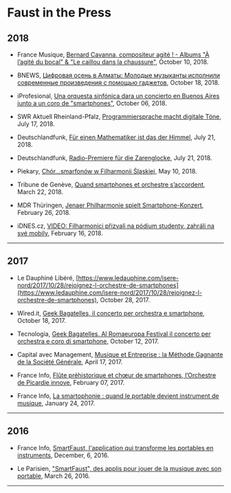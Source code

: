 # Faust in the Press

## 2018

* France Musique, [Bernard Cavanna, compositeur agité ! - Albums "À l’agité du bocal" & "Le caillou dans la chaussure"](https://www.francemusique.fr/emissions/le-portrait-contemporain/bernard-cavanna-compositeur-65336), October 10, 2018.

* BNEWS, [Цифровая осень в Алматы: Молодые музыканты исполнили современные произведения с помощью гаджетов](https://bnews.kz/ru/news/tsifrovaya_osen_v_almati_molodie_muzikanti_ispolnili_sovremennie_proizvedeniya_s_pomoshchu_gadzhetov), October 18, 2018.

* iProfesional, [Una orquesta sinfónica dara un concierto en Buenos Aires junto a un coro de "smartphones"](https://www.iprofesional.com/tecnologia/275346-app-smartphone-telefon%C3%ADa-m%C3%B3vil-Una-orquesta-sinfonica-dara-un-concierto-en-Buenos-Aires-junto-a-un-coro-de-smartphones), October 06, 2018.

* SWR Aktuell Rheinland-Pfalz, [Programmiersprache macht digitale Töne](https://swrmediathek.de/player.htm?show=1d19ec20-89ee-11e8-acf2-005056a10824), July 17, 2018.

* Deutschlandfunk, [Für einen Mathematiker ist das der Himmel](https://www.deutschlandfunk.de/musiksoftware-faust-fuer-einen-mathematiker-ist-das-der.684.de.html?dram:article_id=423509), July 21, 2018.

* Deutschlandfunk, [Radio-Premiere für die Zarenglocke](https://www.deutschlandfunk.de/musiksoftware-faust-radio-premiere-fuer-die-zarenglocke.684.de.html?dram:article_id=423516), July 21, 2018.

* Piekary, [Chór…smarfonów w Filharmonii Śląskiej](http://www.radiopiekary.pl/2018/05/10/chor-smarfonow-w-filharmonii-slaskiej/), May 10, 2018.

* Tribune de Genève, [Quand smartphones et orchestre s’accordent](https://www.tdg.ch/culture/musique/Quand-smartphones-et-orchestre-s-accordent/story/28216592), March 22, 2018.

* MDR Thüringen, [Jenaer Philharmonie spielt Smartphone-Konzert](https://www.mdr.de/thueringen/ost-thueringen/jena/smartphone-konzert-jenaer-philharmonie-100.html), February 26, 2018.

* iDNES.cz, [VIDEO: Filharmonici přizvali na pódium studenty, zahráli na své mobily](https://zlin.idnes.cz/filharmonie-bohuslava-martinu-zlin-koncert-smartphone-pi6-/zlin-zpravy.aspx?c=A180314_389150_zlin-zpravy_ras), February 16, 2018.

---

## 2017

* Le Dauphiné Libéré, [https://www.ledauphine.com/isere-nord/2017/10/28/rejoignez-l-orchestre-de-smartphones](https://www.ledauphine.com/isere-nord/2017/10/28/rejoignez-l-orchestre-de-smartphones), October 28, 2017.

* Wired.it, [Geek Bagatelles, il concerto per orchestra e smartphone](https://www.wired.it/play/musica/2017/10/18/geek-bagatelles-roma-cavanna/), October 18, 2017.

* Tecnologia, [Geek Bagatelles. Al Romaeuropa Festival il concerto per orchestra e coro di smartphone](https://www.repubblica.it/tecnologia/2017/10/12/news/geek_bagatelles_al_romaeuropa_festival_il_concerto_per_orchestra_e_coro_di_smartphone-178072445/), October 12, 2017.

* Capital avec Management, [Musique et Entreprise : la Méthode Gagnante de la Société Générale](https://www.capital.fr/votre-carriere/musique-en-entreprise-la-methode-gagnante-de-la-societe-generale-1222151), April 17, 2017.

* France Info, [Flûte préhistorique et chœur de smartphones, l’Orchestre de Picardie innove](https://culturebox.francetvinfo.fr/opera-classique/musique-classique/flute-prehistorique-et-choeur-de-smartphones-l-orchestre-de-picardie-innove-252255), February 07, 2017.

* France Info, [La smartophonie : quand le portable devient instrument de musique](https://france3-regions.francetvinfo.fr/hauts-de-france/emissions/picardie-matin/smartophonie-quand-portable-devient-instrument-musique-1182001.html), January 24, 2017.

---

## 2016

* France Info, [SmartFaust, l'application qui transforme les portables en instruments](https://culturebox.francetvinfo.fr/opera-classique/smartfaust-l-application-qui-transforme-les-portables-en-instruments-220128), December, 6, 2016.

* Le Parisien, ["SmartFaust", des applis pour jouer de la musique avec son portable](http://www.leparisien.fr/high-tech/smartfaust-des-applis-pour-jouer-de-la-musique-avec-son-portable-26-03-2016-5662703.php), March 26, 2016.

---
